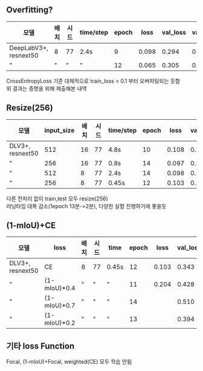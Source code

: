 ## Overfitting?
|모델|배치|시드|time/step|epoch|loss|val_loss|val_mIoU|LB score|
|------|---|---|---|---|---|---|---|---|
|DeepLabV3+, resnext50|8|77|2.4s|9|0.098|0.294|0.451|0.5795|
|"|"|"|"|12|0.065|0.305|0.451|0.5696|

CrossEntropyLoss 기준 대체적으로 train_loss < 0.1 부터 오버피팅되는 듯함<br>
위 결과는 증명을 위해 제출해본 내역

## Resize(256)
|모델|input_size|배치|시드|time/step|epoch|loss|val_loss|val_mIoU|LB score|
|------|---|---|---|---|---|---|---|---|---|
|DLV3+, resnext50|512|16|77|4.8s|10|0.108|0.283|0.463|0.5754|
|"|256|16|77|0.8s|14|0.097|0.339|0.416|0.5609|
|"|512|8|77|2.4s|14|0.098|0.294|0.451|0.5795|
|"|256|8|77|0.45s|12|0.103|0.343|0.434|0.5640|

다른 전처리 없이 train,test 모두 resize(256)<br>
러닝타임 대폭 감소(1epoch 13분->2분), 다양한 실험 진행하기에 좋을듯

## (1-mIoU)+CE
|모델|loss|배치|시드|time|epoch|loss|val_loss|val_mIoU|v2|LB score|
|------|---|---|---|---|---|---|---|---|---|---|
|DLV3+, resnext50|CE|8|77|0.45s|12|0.103|0.343|0.434|0.4929|0.5640|
|"|(1-mIoU)*0.4|"|"|"|11|0.204|0.428|0.431|0.4981|0.5653|
|"|(1-mIoU)*0.7|"|"|"|14||0.510|0.417||-|
|"|(1-mIoU)*0.2|"|"|"|13||0.394|0.431|0.4332|-|

## 기타 loss Function
Focal, (1-mIoU)+Focal, weighted(CE) 모두 학습 안됨
